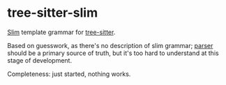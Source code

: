 # tree-sitter-slim

[Slim](http://slim-lang.com/) template grammar for
[tree-sitter](https://tree-sitter.github.io/).

Based on guesswork, as there's no description of slim grammar;
[parser](https://github.com/slim-template/slim/blob/master/lib/slim/parser.rb)
should be a primary source of truth, but it's too hard to understand
at this stage of development.

Completeness: just started, nothing works.
